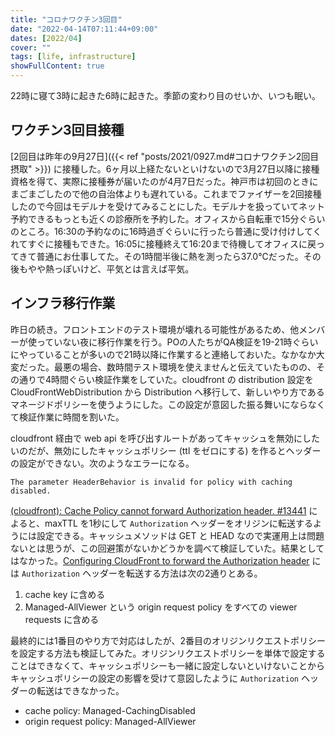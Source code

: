 ```yaml
---
title: "コロナワクチン3回目"
date: "2022-04-14T07:11:44+09:00"
dates: [2022/04]
cover: ""
tags: [life, infrastructure]
showFullContent: true
---
```


22時に寝て3時に起きた6時に起きた。季節の変わり目のせいか、いつも眠い。

## ワクチン3回目接種

[2回目は昨年の9月27日]({{< ref "posts/2021/0927.md#コロナワクチン2回目摂取" >}}) に接種した。6ヶ月以上経たないといけないので3月27日以降に接種資格を得て、実際に接種券が届いたのが4月7日だった。神戸市は初回のときにまごまごしたので他の自治体よりも遅れている。これまでファイザーを2回接種したので今回はモデルナを受けてみることにした。モデルナを扱っていてネット予約できるもっとも近くの診療所を予約した。オフィスから自転車で15分ぐらいのところ。16:30の予約なのに16時過ぎぐらいに行ったら普通に受け付けしてくれてすぐに接種もできた。16:05に接種終えて16:20まで待機してオフィスに戻ってきて普通にお仕事してた。その1時間半後に熱を測ったら37.0℃だった。その後もやや熱っぽいけど、平気とは言えば平気。

## インフラ移行作業

昨日の続き。フロントエンドのテスト環境が壊れる可能性があるため、他メンバーが使っていない夜に移行作業を行う。POの人たちがQA検証を19-21時ぐらいにやっていることが多いので21時以降に作業すると連絡しておいた。なかなか大変だった。最悪の場合、数時間テスト環境を使えませんと伝えていたものの、その通りで4時間ぐらい検証作業をしていた。cloudfront の distribution 設定を CloudFrontWebDistribution から Distribution へ移行して、新しいやり方であるマネージドポリシーを使うようにした。この設定が意図した振る舞いにならなくて検証作業に時間を割いた。

cloudfront 経由で web api を呼び出すルートがあってキャッシュを無効にしたいのだが、無効にしたキャッシュポリシー (ttl をゼロにする) を作るとヘッダーの設定ができない。次のようなエラーになる。

```
The parameter HeaderBehavior is invalid for policy with caching disabled.
```

[(cloudfront): Cache Policy cannot forward Authorization header. #13441](https://github.com/aws/aws-cdk/issues/13441) によると、maxTTL を1秒にして `Authorization` ヘッダーをオリジンに転送するようには設定できる。キャッシュメソッドは GET と HEAD なので実運用上は問題ないとは思うが、この回避策がないかどうかを調べて検証していた。結果としてはなかった。[Configuring CloudFront to forward the Authorization header](https://docs.amazonaws.cn/en_us/AmazonCloudFront/latest/DeveloperGuide/add-origin-custom-headers.html#add-origin-custom-headers-forward-authorization) には `Authorization` ヘッダーを転送する方法は次の2通りとある。

1.  cache key に含める
1.  Managed-AllViewer という origin request policy をすべての viewer requests に含める

最終的には1番目のやり方で対応はしたが、2番目のオリジンリクエストポリシーを設定する方法も検証してみた。オリジンリクエストポリシーを単体で設定することはできなくて、キャッシュポリシーも一緒に設定しないといけないことからキャッシュポリシーの設定の影響を受けて意図したように `Authorization` ヘッダーの転送はできなかった。

* cache policy: Managed-CachingDisabled
* origin request policy: Managed-AllViewer
